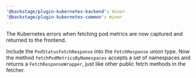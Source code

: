 ```yaml
---
'@backstage/plugin-kubernetes-backend': minor
'@backstage/plugin-kubernetes-common': minor
---
```


The Kubernetes errors when fetching pod metrics are now captured and returned to the frontend.

Include the `PodStatusFetchResponse` into the `FetchResponse` union type. Now the method `fetchPodMetricsByNamespaces` accepts a set of namespaces and returns a `FetchResponseWrapper`, just like other public fetch methods in the fetcher.

